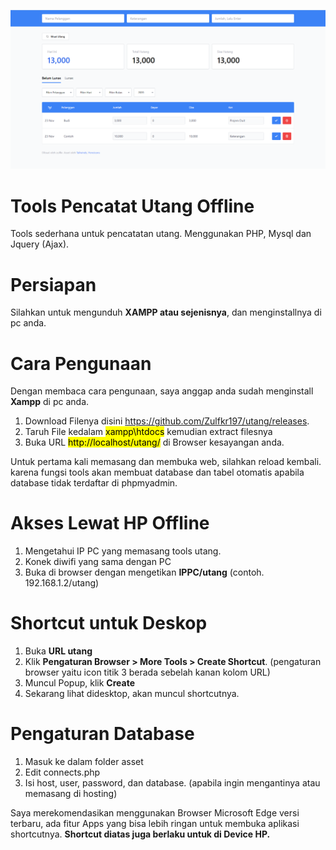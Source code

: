 ![Pencatat Utang](screenshot.png)

# Tools Pencatat Utang Offline
Tools sederhana untuk pencatatan utang.
Menggunakan PHP, Mysql dan Jquery (Ajax).

# Persiapan
Silahkan untuk mengunduh **XAMPP atau sejenisnya**, dan menginstallnya di pc anda.

# Cara Pengunaan
Dengan membaca cara pengunaan, saya anggap anda sudah menginstall **Xampp** di pc anda.
1. Download Filenya disini https://github.com/Zulfkr197/utang/releases.
2. Taruh File kedalam <mark>xampp\htdocs</mark> kemudian extract filesnya
3. Buka URL <mark>http://localhost/utang/</mark> di Browser kesayangan anda.

Untuk pertama kali memasang dan membuka web, silahkan reload kembali. karena fungsi tools akan membuat database dan tabel otomatis apabila database tidak terdaftar di phpmyadmin. 

# Akses Lewat HP Offline
1. Mengetahui IP PC yang memasang tools utang.
2. Konek diwifi yang sama dengan PC
3. Buka di browser dengan mengetikan **IPPC/utang** (contoh. 192.168.1.2/utang)

# Shortcut untuk Deskop
1. Buka **URL utang**
2. Klik **Pengaturan Browser > More Tools > Create Shortcut**. (pengaturan browser yaitu icon titik 3 berada sebelah kanan kolom URL)
3. Muncul Popup, klik **Create**
4. Sekarang lihat didesktop, akan muncul shortcutnya.

# Pengaturan Database
1. Masuk ke dalam folder asset
2. Edit connects.php
3. Isi host, user, password, dan database. (apabila ingin mengantinya atau memasang di hosting)

Saya merekomendasikan menggunakan Browser Microsoft Edge versi terbaru, ada fitur Apps yang bisa lebih ringan untuk membuka aplikasi shortcutnya.
**Shortcut diatas juga berlaku untuk di Device HP.**
